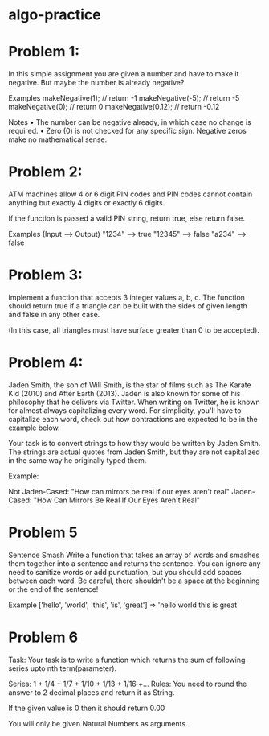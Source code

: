# algo-practice


# Problem 1:
In this simple assignment you are given a number and have to make it negative. But maybe the number is already negative?

Examples
makeNegative(1);    // return -1
makeNegative(-5);   // return -5
makeNegative(0);    // return 0
makeNegative(0.12); // return -0.12

Notes
• The number can be negative already, in which case no change is required.
• Zero (0) is not checked for any specific sign. Negative zeros make no mathematical sense.

# Problem 2:
ATM machines allow 4 or 6 digit PIN codes and PIN codes cannot contain anything but exactly 4 digits or exactly 6 digits.

If the function is passed a valid PIN string, return true, else return false.

Examples (Input --> Output)
"1234"   -->  true
"12345"  -->  false
"a234"   -->  false


# Problem 3:
Implement a function that accepts 3 integer values a, b, c. The function should return true if a triangle can be built with the sides of given length and false in any other case.

(In this case, all triangles must have surface greater than 0 to be accepted).


# Problem 4:
Jaden Smith, the son of Will Smith, is the star of films such as The Karate Kid (2010) and After Earth (2013). Jaden is also known for some of his philosophy that he delivers via Twitter. When writing on Twitter, he is known for almost always capitalizing every word. For simplicity, you'll have to capitalize each word, check out how contractions are expected to be in the example below.

Your task is to convert strings to how they would be written by Jaden Smith. The strings are actual quotes from Jaden Smith, but they are not capitalized in the same way he originally typed them.

Example:

Not Jaden-Cased: "How can mirrors be real if our eyes aren't real"
Jaden-Cased:     "How Can Mirrors Be Real If Our Eyes Aren't Real"


# Problem 5
Sentence Smash
Write a function that takes an array of words and smashes them together into a sentence and returns the sentence. You can ignore any need to sanitize words or add punctuation, but you should add spaces between each word. Be careful, there shouldn't be a space at the beginning or the end of the sentence!

Example
['hello', 'world', 'this', 'is', 'great']  =>  'hello world this is great'

# Problem 6 
Task:
Your task is to write a function which returns the sum of following series upto nth term(parameter).

Series: 1 + 1/4 + 1/7 + 1/10 + 1/13 + 1/16 +...
Rules:
You need to round the answer to 2 decimal places and return it as String.

If the given value is 0 then it should return 0.00

You will only be given Natural Numbers as arguments.